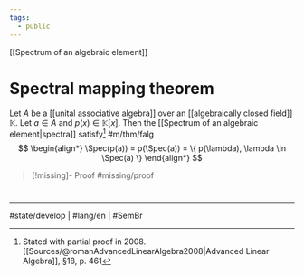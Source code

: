 ```yaml
---
tags:
  - public
---
```

[[Spectrum of an algebraic element]]
# Spectral mapping theorem

Let $A$ be a [[unital associative algebra]] over an [[algebraically closed field]] $\mathbb{K}$.
Let $a \in A$ and $p(x) \in \mathbb{K}[x]$.
Then the [[Spectrum of an algebraic element|spectra]] satisfy[^2008] #m/thm/falg 
$$
\begin{align*}
\Spec(p(a)) = p(\Spec(a)) = \{ p(\lambda), \lambda \in \Spec(a) \}
\end{align*}
$$

  [^2008]: Stated with partial proof in 2008\. [[Sources/@romanAdvancedLinearAlgebra2008|Advanced Linear Algebra]], §18, p. 461

> [!missing]- Proof
> #missing/proof

#
---
#state/develop | #lang/en | #SemBr
